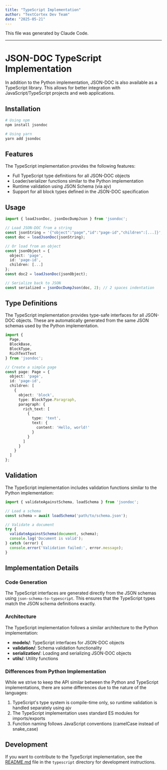 ```yaml
---
title: "TypeScript Implementation"
author: "TextCortex Dev Team"
date: "2025-05-21"
---
```


This file was generated by Claude Code.

---

# JSON-DOC TypeScript Implementation

In addition to the Python implementation, JSON-DOC is also available as a TypeScript library. This allows for better integration with JavaScript/TypeScript projects and web applications.

## Installation

```bash
# Using npm
npm install jsondoc

# Using yarn
yarn add jsondoc
```

## Features

The TypeScript implementation provides the following features:

- Full TypeScript type definitions for all JSON-DOC objects
- Loader/serializer functions similar to the Python implementation
- Runtime validation using JSON Schema (via ajv)
- Support for all block types defined in the JSON-DOC specification

## Usage

```typescript
import { loadJsonDoc, jsonDocDumpJson } from 'jsondoc';

// Load JSON-DOC from a string
const jsonString = '{"object":"page","id":"page-id","children":[...]}';
const doc = loadJsonDoc(jsonString);

// Or load from an object
const jsonObject = {
  object: 'page',
  id: 'page-id',
  children: [...]
};
const doc2 = loadJsonDoc(jsonObject);

// Serialize back to JSON
const serialized = jsonDocDumpJson(doc, 2); // 2 spaces indentation
```

## Type Definitions

The TypeScript implementation provides type-safe interfaces for all JSON-DOC objects. These are automatically generated from the same JSON schemas used by the Python implementation.

```typescript
import {
  Page,
  BlockBase,
  BlockType,
  RichTextText
} from 'jsondoc';

// Create a simple page
const page: Page = {
  object: 'page',
  id: 'page-id',
  children: [
    {
      object: 'block',
      type: BlockType.Paragraph,
      paragraph: {
        rich_text: [
          {
            type: 'text',
            text: {
              content: 'Hello, world!'
            }
          }
        ]
      }
    }
  ]
};
```

## Validation

The TypeScript implementation includes validation functions similar to the Python implementation:

```typescript
import { validateAgainstSchema, loadSchema } from 'jsondoc';

// Load a schema
const schema = await loadSchema('path/to/schema.json');

// Validate a document
try {
  validateAgainstSchema(document, schema);
  console.log('Document is valid');
} catch (error) {
  console.error('Validation failed:', error.message);
}
```

## Implementation Details

### Code Generation

The TypeScript interfaces are generated directly from the JSON schemas using `json-schema-to-typescript`. This ensures that the TypeScript types match the JSON schema definitions exactly.

### Architecture

The TypeScript implementation follows a similar architecture to the Python implementation:

- **models/**: TypeScript interfaces for JSON-DOC objects
- **validation/**: Schema validation functionality
- **serialization/**: Loading and serializing JSON-DOC objects
- **utils/**: Utility functions

### Differences from Python Implementation

While we strive to keep the API similar between the Python and TypeScript implementations, there are some differences due to the nature of the languages:

1. TypeScript's type system is compile-time only, so runtime validation is handled separately using ajv
2. The TypeScript implementation uses standard ES modules for imports/exports
3. Function naming follows JavaScript conventions (camelCase instead of snake_case)

## Development

If you want to contribute to the TypeScript implementation, see the [README.md](../typescript/README.md) file in the `typescript` directory for development instructions.